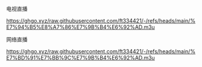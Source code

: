 电视直播


https://ghgo.xyz/raw.githubusercontent.com/ft334421/-/refs/heads/main/%E7%94%B5%E8%A7%86%E7%9B%B4%E6%92%AD.m3u


网络直播


https://ghgo.xyz/raw.githubusercontent.com/ft334421/-/refs/heads/main/%E7%BD%91%E7%BB%9C%E7%9B%B4%E6%92%AD.m3u
